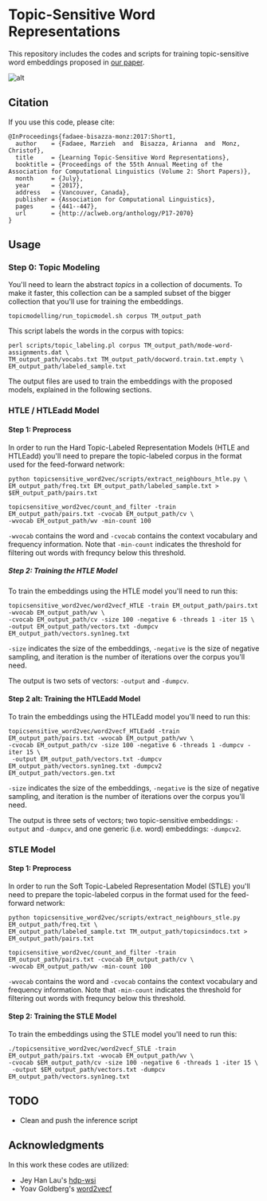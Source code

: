 # Topic-Sensitive Word Representations

This repository includes the codes and scripts for training topic-sensitive word embeddings proposed in [our paper](https://www.aclweb.org/anthology/P/P17/P17-2070.pdf).

![alt](https://user-images.githubusercontent.com/8711401/30002703-a936b914-90b0-11e7-94ea-209901e9bc2c.png)

## Citation

If you use this code, please cite:
```
@InProceedings{fadaee-bisazza-monz:2017:Short1,
  author    = {Fadaee, Marzieh  and  Bisazza, Arianna  and  Monz, Christof},
  title     = {Learning Topic-Sensitive Word Representations},
  booktitle = {Proceedings of the 55th Annual Meeting of the Association for Computational Linguistics (Volume 2: Short Papers)},
  month     = {July},
  year      = {2017},
  address   = {Vancouver, Canada},
  publisher = {Association for Computational Linguistics},
  pages     = {441--447},
  url       = {http://aclweb.org/anthology/P17-2070}
}
```

## Usage

### Step 0: Topic Modeling 

You'll need to learn the abstract *topics* in a collection of documents. To make it faster, this collection can be a sampled subset of the bigger collection that you'll use for training the embeddings.

```
topicmodelling/run_topicmodel.sh corpus TM_output_path
```
This script labels the words in the corpus with topics:

```
perl scripts/topic_labeling.pl corpus TM_output_path/mode-word-assignments.dat \
TM_output_path/vocabs.txt TM_output_path/docword.train.txt.empty \
EM_output_path/labeled_sample.txt
```
The output files are used to train the embeddings with the proposed models, explained in the following sections.

### HTLE / HTLEadd Model

#### Step 1: Preprocess

In order to run the Hard Topic-Labeled Representation Models (HTLE and HTLEadd) you'll need to prepare the topic-labeled corpus in the format used for the feed-forward network:

```
python topicsensitive_word2vec/scripts/extract_neighbours_htle.py \
EM_output_path/freq.txt EM_output_path/labeled_sample.txt > $EM_output_path/pairs.txt

topicsensitive_word2vec/count_and_filter -train EM_output_path/pairs.txt -cvocab EM_output_path/cv \
-wvocab EM_output_path/wv -min-count 100
```
`-wvocab` contains the word and `-cvocab` contains the context vocabulary and frequency information. Note that `-min-count` indicates the threshold for filtering out words with frequncy below this threshold. 

##### Step 2: Training the HTLE Model

To train the embeddings using the HTLE model you'll need to run this:

```
topicsensitive_word2vec/word2vecf_HTLE -train EM_output_path/pairs.txt -wvocab EM_output_path/wv \
-cvocab EM_output_path/cv -size 100 -negative 6 -threads 1 -iter 15 \
-output EM_output_path/vectors.txt -dumpcv EM_output_path/vectors.syn1neg.txt 
```
`-size` indicates the size of the embeddings, `-negative` is the size of negative sampling, and iteration is the number of iterations over the corpus you'll need.

The output is two sets of vectors: `-output` and `-dumpcv`. 

#### Step 2 alt: Training the HTLEadd Model

To train the embeddings using the HTLEadd model you'll need to run this:

```
topicsensitive_word2vec/word2vecf_HTLEadd -train EM_output_path/pairs.txt -wvocab EM_output_path/wv \
-cvocab EM_output_path/cv -size 100 -negative 6 -threads 1 -dumpcv -iter 15 \
 -output EM_output_path/vectors.txt -dumpcv EM_output_path/vectors.syn1neg.txt -dumpcv2 EM_output_path/vectors.gen.txt 
```
`-size` indicates the size of the embeddings, `-negative` is the size of negative sampling, and iteration is the number of iterations over the corpus you'll need.

The output is three sets of vectors; two topic-sensitive embeddings: `-output` and `-dumpcv`, and one generic (i.e. word) embeddings: `-dumpcv2`. 

### STLE Model

#### Step 1: Preprocess

In order to run the Soft Topic-Labeled Representation Model (STLE) you'll need to prepare the topic-labeled corpus in the format used for the feed-forward network:

```
python topicsensitive_word2vec/scripts/extract_neighbours_stle.py EM_output_path/freq.txt \
EM_output_path/labeled_sample.txt TM_output_path/topicsindocs.txt > EM_output_path/pairs.txt

topicsensitive_word2vec/count_and_filter -train EM_output_path/pairs.txt -cvocab EM_output_path/cv \
-wvocab EM_output_path/wv -min-count 100
```
`-wvocab` contains the word and `-cvocab` contains the context vocabulary and frequency information. Note that `-min-count` indicates the threshold for filtering out words with frequncy below this threshold. 


#### Step 2: Training the STLE Model

To train the embeddings using the STLE model you'll need to run this:

```
./topicsensitive_word2vec/word2vecf_STLE -train EM_output_path/pairs.txt -wvocab EM_output_path/wv \
-cvocab $EM_output_path/cv -size 100 -negative 6 -threads 1 -iter 15 \
 -output $EM_output_path/vectors.txt -dumpcv EM_output_path/vectors.syn1neg.txt 
```

## TODO
- Clean and push the inference script 

## Acknowledgments

In this work these codes are utilized:

- Jey Han Lau's [hdp-wsi](https://github.com/jhlau/hdp-wsi)
- Yoav Goldberg's [word2vecf](https://bitbucket.org/yoavgo/word2vecf/)
